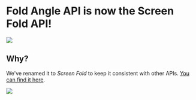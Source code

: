 # Fold Angle API is now the Screen Fold API!

<img src="https://diek.us/image/hero.jpg">

## Why?
We've renamed it to _Screen Fold_ to keep it consistent with other APIs. [You can find it here](https://w3c.github.io/screen-fold).

<img src="https://github.com/diekus/screen-fold/blob/master/images/postures.png?raw=true">
